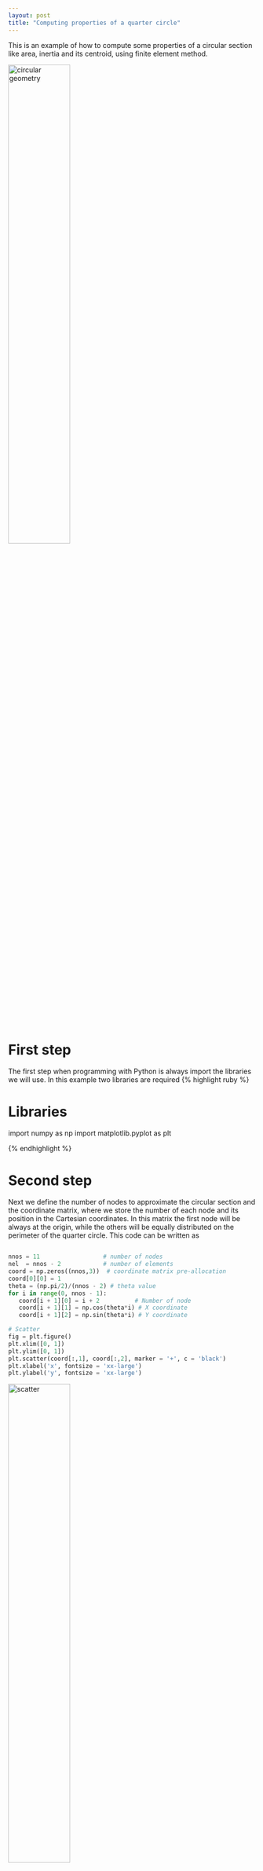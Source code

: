 ```yaml
---
layout: post
title: "Computing properties of a quarter circle"
---
```


This is an example of how to compute some properties of a circular section like area, inertia and its centroid, using finite element method.

<img src="{{ site.github.url }}/assets/img/circular_geometry.png" alt="circular geometry" width="50%">

# First step
The first step when programming with Python is always import the libraries we will use. In this example two libraries are required
{% highlight ruby %}

# Libraries
import numpy as np
import matplotlib.pyplot as plt

{% endhighlight %}

# Second step

Next we define the number of nodes to approximate the circular section and the coordinate matrix, where we store the number of each node and its position in the Cartesian coordinates. In this matrix the first node will be always at the origin, while the others will be equally distributed on the perimeter of the quarter circle. This code can be written as

```python

nnos = 11                  # number of nodes
nel  = nnos - 2            # number of elements
coord = np.zeros((nnos,3))  # coordinate matrix pre-allocation
coord[0][0] = 1    
theta = (np.pi/2)/(nnos - 2) # theta value   
for i in range(0, nnos - 1):
   coord[i + 1][0] = i + 2          # Number of node
   coord[i + 1][1] = np.cos(theta*i) # X coordinate
   coord[i + 1][2] = np.sin(theta*i) # Y coordinate

# Scatter 
fig = plt.figure()
plt.xlim([0, 1])
plt.ylim([0, 1])
plt.scatter(coord[:,1], coord[:,2], marker = '+', c = 'black')
plt.xlabel('x', fontsize = 'xx-large')
plt.ylabel('y', fontsize = 'xx-large')

```

<img src="{{ site.github.url }}/assets/img/scatter.png" alt="scatter" width="50%">

# Third step

The following step is defining the elements. This definition is carried in the incidence matrix, where we establish the set of nodes which constitute each element. We can notice in the Figure below that all elements share the node at the origin, therefore we can write the incidence matrix as

```python

# incidence matrix pre-allocation
inci = np.zeros((nel, 3))

for i in range(0, nel):
   #central node
   inci[i][0] = 1
   # second node
   inci[i][1] = i + 2
   # third node
   inci[i][2] = i + 3

```
The simplest way to plot these set of elements is

```python

fig, ax = plt.subplots()
plt.xlim([0,1])
plt.ylim([0,1])
ax.fill(coord[:, 1], coord[:,2], 'b')

```
This Python code above plots all elements in blue as illustrated in the first Figure. If you want to plot each element separately as illustrated in the Figure below, you should write the following code
```python
fig, ax = plt.subplots()
 plt.xlim([0,1])
 plt.ylim([0,1])
 for i in range(0, nel):
    # set of nodes
    node1 = inci[i][0]
    node2 = inci[i][1]
    node3 = inci[i][2]

    # x-axis position
    x1 = coord[int(node1) - 1][1]
    x2 = coord[int(node2) - 1][1]
    x3 = coord[int(node3) - 1][1]
    x  = np.array([x1, x2, x3])

    # y-axis position
    y1 = coord[int(node1) - 1][2]
    y2 = coord[int(node2) - 1][2]
    y3 = coord[int(node3) - 1][2]
    y  = np.array([y1, y2, y3])

    if i%2 == 0:
       ax.fill(x, y,'k',alpha=0.3)
    else:
       ax.fill(x, y,'b',alpha=0.3)

```
<img src="{{ site.github.url }}/assets/img/quartercircle.png" alt="quarter circle" width="50%">

# Fourth step

Next we compute the area of the section illustrated in the Figure above. The strategy in this example is divide the circular section area in many triangular elements. We compute the area of a single element and sum all of them to have the total area. From analytic geometry, we know how to compute the area of any triangle. Taking these information in consideration we can write the Python code as

```python
A = 0 # summation variable pre-allocation

# central node coordinates
x1 = coord[int(inci[0,0] - 1), 1]
y1 = coord[int(inci[0,0] - 1), 2]

for i in range(0, nel):
    # second node coordinates
    x2 = coord[int(inci[i,1] - 1), 1]
    y2 = coord[int(inci[i,1] - 1), 2]

    # third node coordinates
    x3 = coord[int(inci[i,2] - 1), 1]
    y3 = coord[int(inci[i,2] - 1), 2]

    # area of a single element
    a = 0.5*((x2 - x1)*(y3-y1) - (x3 - x1)*(y2 - y1))

    # area summation
    A +=a 

# relative error
error_area = (np.pi/4 - A)/(np.pi/4)*100

# print error
print('Error = ', error_area,'%')

```
Using only 9 elements the error of the area is around 0,51%.

Next we want to evaluate the centroid of our section area with the following Python code
```python
centx = 0 # centroid in X-axis pre-allocation
centy = 0 # centroid in Y-axis pre-allocation

# central node coordinates
x1 = coord[int(inci[0,0] - 1), 1]
y1 = coord[int(inci[0,0] - 1), 2]

for i in range(0,nel):
    #     second node coordinates
    x2 = coord[int(inci[i,1] - 1), 1]
    y2 = coord[int(inci[i,1] - 1), 2]

    #     third node coordinates
    x3 = coord[int(inci[i,2] - 1), 1]
    y3 = coord[int(inci[i,2] - 1), 2]   

    # area of a single element
    a = 0.5*((x2 - x1)*(y3-y1) - (x3 - x1)*(y2 - y1))

    # centroid summation
    centx += a*((x1+x2+x3)/3)
    centy += a*((y1+y2+y3)/3)

X = centx/A              # centroid in X-axis
Y = centy/A              # centroid in Y-axis

exact_cent = 4/(np.pi*3) # exact centroid

error_x = (exact_cent - X)/exact_cent*100 # relative error X-axis
error_y = (exact_cent - Y)/exact_cent*100 # relative error Y-axis

# print relative error in both axis
print('Error centroid X = ', error_x,'%')
print('Error centroid Y = ', error_y,'%')

```
Using only 9 elements the centroid relative error is around 0,25%.

The last property we want to compute is the moment of inertia of a quarter circle. For this we will use the Python code below
```python 
Ix = 0 # moment of inertia in X-axis pre-allocation
Iy = 0 # moment of inertia in Y-axis pre-allocation

# central node coordinates
x1 = coord[int(inci[0,0] - 1), 1]
y1 = coord[int(inci[0,0] - 1), 2]

for i in range(0,nel):
    #     second node coordinates
    x2 = coord[int(inci[i,1] - 1), 1]
    y2 = coord[int(inci[i,1] - 1), 2]

    #     third node coordinates
    x3 = coord[int(inci[i,2] - 1), 1]
    y3 = coord[int(inci[i,2] - 1), 2] 

    # moment of inertia summation
    Ix += 1/12*(y1**2+y2**2+y3**2+y1*y2+y1*y3+y2*y3)*(x2*y3-x3*y2)
    Iy += 1/12*(x1**2+x1*x2+x1*x3+x2**2+x2*x3+x3**2)*(x2*y3-x3*y2)

# exact value of the moment of inertia
Iexact = np.pi/16

# relative error
error_Ix = (Iexact-Ix)/Iexact*100
error_Iy = (Iexact-Iy)/Iexact*100

# print relative error
print('Error inertia X = ', error_Ix,'%')
print('Error inertia Y = ', error_Iy,'%')

```
Using only 9 elements the moment of inertia relative error is around 1,01%.

If you desire a better approximation increase the number of nodes at the second step. 
